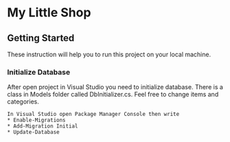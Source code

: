 # My Little Shop


## Getting Started
These instruction will help you to run this project on your local machine.

### Initialize Database 
After open project in Visual Studio you need to initialize database. There is a class in Models folder called DbInitializer.cs. Feel free to change items and categories. 

```
In Visual Studio open Package Manager Console then write
* Enable-Migrations
* Add-Migration Initial
* Update-Database
```
